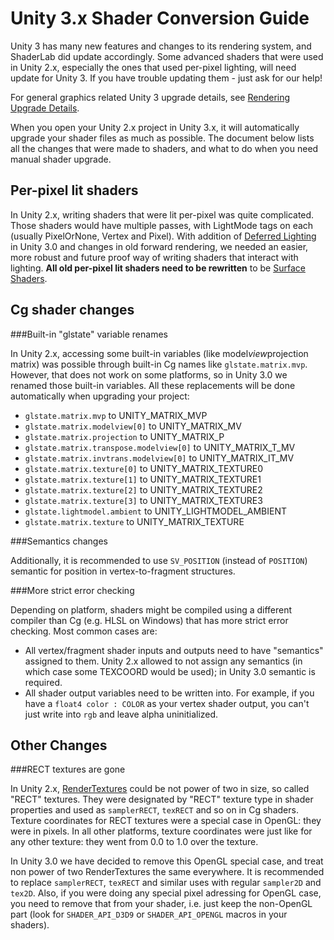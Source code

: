 Unity 3.x Shader Conversion Guide
=================================


Unity 3 has many new features and changes to its rendering system, and ShaderLab did update accordingly. Some advanced shaders that were used in Unity 2.x, especially the ones that used per-pixel lighting, will need update for Unity 3. If you have trouble updating them - just ask for our help!

For general graphics related Unity 3 upgrade details, see [Rendering Upgrade Details](RenderingUpgradeDetails.html).

When you open your Unity 2.x project in Unity 3.x, it will automatically upgrade your shader files as much as possible. The document below lists all the changes that were made to shaders, and what to do when you need manual shader upgrade.


Per-pixel lit shaders
---------------------


In Unity 2.x, writing shaders that were lit per-pixel was quite complicated. Those shaders would have multiple passes, with <span class=keyword>LightMode</span> tags on each (usually <span class=component>PixelOrNone</span>, <span class=component>Vertex</span> and <span class=component>Pixel</span>). With addition of [Deferred Lighting](RenderTech-DeferredLighting.html) in Unity 3.0 and changes in old forward rendering, we needed an easier, more robust and future proof way of writing shaders that interact with lighting. __All old per-pixel lit shaders need to be rewritten__ to be [Surface Shaders](SL-SurfaceShaders.html).


Cg shader changes
-----------------


###Built-in "glstate" variable renames

In Unity 2.x, accessing some built-in variables (like model*view*projection matrix) was possible through built-in Cg names like `glstate.matrix.mvp`. However, that does not work on some platforms, so in Unity 3.0 we renamed those built-in variables. All these replacements will be done automatically when upgrading your project:

* `glstate.matrix.mvp` to UNITY_MATRIX_MVP
* `glstate.matrix.modelview[0]` to UNITY_MATRIX_MV
* `glstate.matrix.projection` to UNITY_MATRIX_P
* `glstate.matrix.transpose.modelview[0]` to UNITY_MATRIX_T_MV
* `glstate.matrix.invtrans.modelview[0]` to UNITY_MATRIX_IT_MV
* `glstate.matrix.texture[0]` to UNITY_MATRIX_TEXTURE0
* `glstate.matrix.texture[1]` to UNITY_MATRIX_TEXTURE1
* `glstate.matrix.texture[2]` to UNITY_MATRIX_TEXTURE2
* `glstate.matrix.texture[3]` to UNITY_MATRIX_TEXTURE3
* `glstate.lightmodel.ambient` to UNITY_LIGHTMODEL_AMBIENT
* `glstate.matrix.texture` to UNITY_MATRIX_TEXTURE

###Semantics changes

Additionally, it is recommended to use `SV_POSITION` (instead of `POSITION`) semantic for position in vertex-to-fragment structures.

###More strict error checking

Depending on platform, shaders might be compiled using a different compiler than Cg (e.g. HLSL on Windows) that has more strict error checking. Most common cases are:
* All vertex/fragment shader inputs and outputs need to have "semantics" assigned to them. Unity 2.x allowed to not assign any semantics (in which case some TEXCOORD would be used); in Unity 3.0 semantic is required.
* All shader output variables need to be written into. For example, if you have a `float4 color : COLOR` as your vertex shader output, you can't just write into `rgb` and leave alpha uninitialized.


Other Changes
-------------


###RECT textures are gone

In Unity 2.x, [RenderTextures](class-RenderTexture.html) could be not power of two in size, so called "RECT" textures. They were designated by "RECT" texture type in shader properties and used as `samplerRECT`, `texRECT` and so on in Cg shaders. Texture coordinates for RECT textures were a special case in OpenGL: they were in pixels. In all other platforms, texture coordinates were just like for any other texture: they went from 0.0 to 1.0 over the texture.

In Unity 3.0 we have decided to remove this OpenGL special case, and treat non power of two RenderTextures the same everywhere. It is recommended to replace `samplerRECT`, `texRECT` and similar uses with regular `sampler2D` and `tex2D`. Also, if you were doing any special pixel adressing for OpenGL case, you need to remove that from your shader, i.e. just keep the non-OpenGL part (look for `SHADER_API_D3D9` or `SHADER_API_OPENGL` macros in your shaders).



